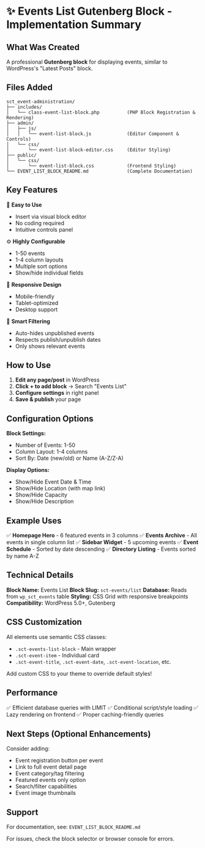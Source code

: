 # ✨ Events List Gutenberg Block - Implementation Summary

## What Was Created

A professional **Gutenberg block** for displaying events, similar to WordPress's "Latest Posts" block.

## Files Added

```
sct_event-administration/
├── includes/
│   └── class-event-list-block.php          (PHP Block Registration & Rendering)
├── admin/
│   ├── js/
│   │   └── event-list-block.js             (Editor Component & Controls)
│   └── css/
│       └── event-list-block-editor.css     (Editor Styling)
├── public/
│   └── css/
│       └── event-list-block.css            (Frontend Styling)
└── EVENT_LIST_BLOCK_README.md              (Complete Documentation)
```

## Key Features

🎨 **Easy to Use**
- Insert via visual block editor
- No coding required
- Intuitive controls panel

⚙️ **Highly Configurable**
- 1-50 events
- 1-4 column layouts
- Multiple sort options
- Show/hide individual fields

📱 **Responsive Design**
- Mobile-friendly
- Tablet-optimized
- Desktop support

🎯 **Smart Filtering**
- Auto-hides unpublished events
- Respects publish/unpublish dates
- Only shows relevant events

## How to Use

1. **Edit any page/post** in WordPress
2. **Click + to add block** → Search "Events List"
3. **Configure settings** in right panel
4. **Save & publish** your page

## Configuration Options

**Block Settings:**
- Number of Events: 1-50
- Column Layout: 1-4 columns
- Sort By: Date (new/old) or Name (A-Z/Z-A)

**Display Options:**
- Show/Hide Event Date & Time
- Show/Hide Location (with map link)
- Show/Hide Capacity
- Show/Hide Description

## Example Uses

✅ **Homepage Hero** - 6 featured events in 3 columns
✅ **Events Archive** - All events in single column list
✅ **Sidebar Widget** - 5 upcoming events
✅ **Event Schedule** - Sorted by date descending
✅ **Directory Listing** - Events sorted by name A-Z

## Technical Details

**Block Name:** Events List
**Block Slug:** `sct-events/list`
**Database:** Reads from `wp_sct_events` table
**Styling:** CSS Grid with responsive breakpoints
**Compatibility:** WordPress 5.0+, Gutenberg

## CSS Customization

All elements use semantic CSS classes:
- `.sct-events-list-block` - Main wrapper
- `.sct-event-item` - Individual card
- `.sct-event-title`, `.sct-event-date`, `.sct-event-location`, etc.

Add custom CSS to your theme to override default styles!

## Performance

✅ Efficient database queries with LIMIT
✅ Conditional script/style loading
✅ Lazy rendering on frontend
✅ Proper caching-friendly queries

## Next Steps (Optional Enhancements)

Consider adding:
- Event registration button per event
- Link to full event detail page
- Event category/tag filtering
- Featured events only option
- Search/filter capabilities
- Event image thumbnails

## Support

For documentation, see: `EVENT_LIST_BLOCK_README.md`

For issues, check the block selector or browser console for errors.
